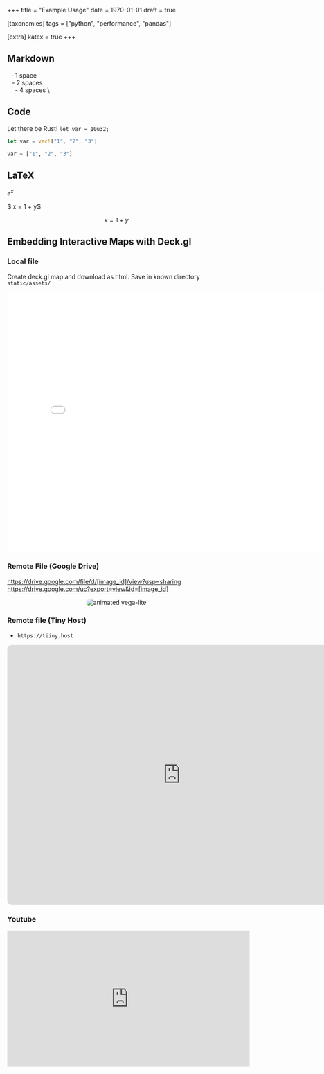 +++
title = "Example Usage"
date = 1970-01-01
draft = true

[taxonomies]
tags = ["python", "performance", "pandas"]

[extra]
katex = true
+++

## Markdown
&nbsp; - 1 space \
&ensp; - 2 spaces \
&emsp; - 4 spaces \

## Code
Let there be Rust! `let var = 10u32;`

```rust
let var = vec!["1", "2", "3"]
```

```jl
var = ["1", "2", "3"]
```

## LaTeX
$e^x$

$ x = 1 + y$

$$ x = 1 + y$$

## Embedding Interactive Maps with Deck.gl
### Local file
Create deck.gl map and download as html.  Save in known directory `static/assets/`
<iframe
    src="/assets/test/geojson_layer.html"
    style="border:0px #ffffff none; border-radius: 10px;"
    name="myiFrame"
    scrolling="no"
    frameborder="1"
    marginheight="0px"
    marginwidth="0px"
    height="600px"
    width="800px"
    allowfullscreen>
</iframe>

### Remote File (Google Drive)
https://drive.google.com/file/d/[image_id]/view?usp=sharing
https://drive.google.com/uc?export=view&id=[image_id]

<p style="text-align:center;">
    <img
        src="https://drive.google.com/uc?export=view&id=1pzaupboVK3_OIxad_gBTBDoLeAJrP2tB"
        style="border:0px #ffffff none; border-radius: 10px;"
        alt="animated vega-lite"
    >
</p>

### Remote file (Tiny Host)
- `https://tiiny.host`
<iframe
    src="https://rose-clarey-19.tiiny.site/"
    style="border:0px #ffffff none; border-radius: 10px;"
    name="myiFrame"
    scrolling="no"
    frameborder="1"
    marginheight="0px"
    marginwidth="0px"
    height="600px"
    width="800px"
    allowfullscreen>
</iframe>

### Youtube
<iframe
    width="560"
    height="315"
    src="https://www.youtube.com/embed/eGUEAvNpz48"
    title="YouTube video player"
    frameborder="0"
    allow="accelerometer;
        autoplay;
        clipboard-write;
        encrypted-media;
        gyroscope;
        picture-in-picture"
    allowfullscreen>
</iframe>

